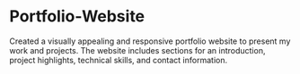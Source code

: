 # Portfolio-Website
Created a visually appealing and responsive portfolio website to present my work and projects.
The website includes sections for an introduction, project highlights, technical skills, and contact information.
